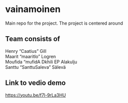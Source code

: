 # vainamoinen
Main repo for the project. The project is centered around

## Team consists of

Henry “Caatius” Gill    
Maarit “maaritlo” Logren  
Moufida “mufidA Dkhili EP Alakulju  
Santtu “SanttuSaleva” Sälevä  
## Link to vedio demo 
https://youtu.be/f7l-9rLa3HU

